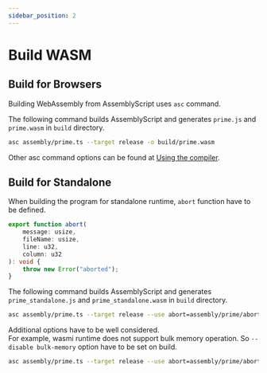 ```yaml
---
sidebar_position: 2
---
```


# Build WASM

## Build for Browsers

Building WebAssembly from AssemblyScript uses `asc` command.

The following command builds AssemblyScript and generates `prime.js` and `prime.wasm` in `build` directory.

```bash title="build for browsers"
asc assembly/prime.ts --target release -o build/prime.wasm
```

Other asc command options can be found at [Using the compiler](https://www.assemblyscript.org/compiler.html).

## Build for Standalone

When building the program for standalone runtime, `abort` function have to be defined.  

```typescript
export function abort(
    message: usize,
    fileName: usize,
    line: u32,
    column: u32
): void {
    throw new Error("aborted");
}
```

The following command builds AssemblyScript and generates `prime_standalone.js` and `prime_standalone.wasm` in `build` directory.

```bash title="build for standalone"
asc assembly/prime.ts --target release --use abort=assembly/prime/abort -o build/prime_standalone.wasm
```

Additional options have to be well considered.  
For example, wasmi runtime does not support bulk memory operation. So `--disable bulk-memory` option have to be set on build.

```bash title="build for standalone with disabling bulk memory operation"
asc assembly/prime.ts --target release --use abort=assembly/prime/abort -o build/prime_standalone.wasm --disable bulk-memory
```
